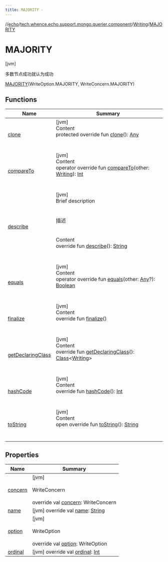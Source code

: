 ```yaml
---
title: MAJORITY -
---
```

//[echo](../../../index.md)/[tech.whence.echo.support.mongo.querier.component](../../index.md)/[Writing](../index.md)/[MAJORITY](index.md)



# MAJORITY  
 [jvm] 

多数节点成功就认为成功

[MAJORITY](index.md)(WriteOption.MAJORITY, WriteConcern.MAJORITY)  
  
   


## Functions  
  
|  Name|  Summary| 
|---|---|
| [clone](../../../tech.whence.echo.webclient.response/-response-mocker/-purpose/-p-a-r-s-e-d/index.md#kotlin/Enum/clone/#/PointingToDeclaration/)| [jvm]  <br>Content  <br>protected override fun [clone](../../../tech.whence.echo.webclient.response/-response-mocker/-purpose/-p-a-r-s-e-d/index.md#kotlin/Enum/clone/#/PointingToDeclaration/)(): [Any](https://kotlinlang.org/api/latest/jvm/stdlib/kotlin/-any/index.html)  <br><br><br>
| [compareTo](../-j-o-u-r-n-a-l-e-d/index.md#kotlin/Enum/compareTo/#tech.whence.echo.support.mongo.querier.component.Writing/PointingToDeclaration/)| [jvm]  <br>Content  <br>operator override fun [compareTo](../-j-o-u-r-n-a-l-e-d/index.md#kotlin/Enum/compareTo/#tech.whence.echo.support.mongo.querier.component.Writing/PointingToDeclaration/)(other: [Writing](../index.md)): [Int](https://kotlinlang.org/api/latest/jvm/stdlib/kotlin/-int/index.html)  <br><br><br>
| [describe](../describe.md)| [jvm]  <br>Brief description  <br><br><br>描述<br><br>  <br>Content  <br>override fun [describe](../describe.md)(): [String](https://kotlinlang.org/api/latest/jvm/stdlib/kotlin/-string/index.html)  <br><br><br>
| [equals](../../../tech.whence.echo.webclient.response/-response-mocker/-purpose/-p-a-r-s-e-d/index.md#kotlin/Enum/equals/#kotlin.Any?/PointingToDeclaration/)| [jvm]  <br>Content  <br>operator override fun [equals](../../../tech.whence.echo.webclient.response/-response-mocker/-purpose/-p-a-r-s-e-d/index.md#kotlin/Enum/equals/#kotlin.Any?/PointingToDeclaration/)(other: [Any](https://kotlinlang.org/api/latest/jvm/stdlib/kotlin/-any/index.html)?): [Boolean](https://kotlinlang.org/api/latest/jvm/stdlib/kotlin/-boolean/index.html)  <br><br><br>
| [finalize](../../../tech.whence.echo.webclient.response/-response-mocker/-purpose/-p-a-r-s-e-d/index.md#kotlin/Enum/finalize/#/PointingToDeclaration/)| [jvm]  <br>Content  <br>override fun [finalize](../../../tech.whence.echo.webclient.response/-response-mocker/-purpose/-p-a-r-s-e-d/index.md#kotlin/Enum/finalize/#/PointingToDeclaration/)()  <br><br><br>
| [getDeclaringClass](../../../tech.whence.echo.webclient.response/-response-mocker/-purpose/-p-a-r-s-e-d/index.md#kotlin/Enum/getDeclaringClass/#/PointingToDeclaration/)| [jvm]  <br>Content  <br>override fun [getDeclaringClass](../../../tech.whence.echo.webclient.response/-response-mocker/-purpose/-p-a-r-s-e-d/index.md#kotlin/Enum/getDeclaringClass/#/PointingToDeclaration/)(): [Class](https://docs.oracle.com/javase/8/docs/api/java/lang/Class.html)<[Writing](../index.md)>  <br><br><br>
| [hashCode](../../../tech.whence.echo.webclient.response/-response-mocker/-purpose/-p-a-r-s-e-d/index.md#kotlin/Enum/hashCode/#/PointingToDeclaration/)| [jvm]  <br>Content  <br>override fun [hashCode](../../../tech.whence.echo.webclient.response/-response-mocker/-purpose/-p-a-r-s-e-d/index.md#kotlin/Enum/hashCode/#/PointingToDeclaration/)(): [Int](https://kotlinlang.org/api/latest/jvm/stdlib/kotlin/-int/index.html)  <br><br><br>
| [toString](../../../tech.whence.echo.webclient.response/-response-mocker/-purpose/-p-a-r-s-e-d/index.md#kotlin/Enum/toString/#/PointingToDeclaration/)| [jvm]  <br>Content  <br>open override fun [toString](../../../tech.whence.echo.webclient.response/-response-mocker/-purpose/-p-a-r-s-e-d/index.md#kotlin/Enum/toString/#/PointingToDeclaration/)(): [String](https://kotlinlang.org/api/latest/jvm/stdlib/kotlin/-string/index.html)  <br><br><br>


## Properties  
  
|  Name|  Summary| 
|---|---|
| [concern](index.md#tech.whence.echo.support.mongo.querier.component/Writing.MAJORITY/concern/#/PointingToDeclaration/)|  [jvm] <br><br>WriteConcern<br><br>override val [concern](index.md#tech.whence.echo.support.mongo.querier.component/Writing.MAJORITY/concern/#/PointingToDeclaration/): WriteConcern   <br>
| [name](index.md#tech.whence.echo.support.mongo.querier.component/Writing.MAJORITY/name/#/PointingToDeclaration/)|  [jvm] override val [name](index.md#tech.whence.echo.support.mongo.querier.component/Writing.MAJORITY/name/#/PointingToDeclaration/): [String](https://kotlinlang.org/api/latest/jvm/stdlib/kotlin/-string/index.html)   <br>
| [option](index.md#tech.whence.echo.support.mongo.querier.component/Writing.MAJORITY/option/#/PointingToDeclaration/)|  [jvm] <br><br>WriteOption<br><br>override val [option](index.md#tech.whence.echo.support.mongo.querier.component/Writing.MAJORITY/option/#/PointingToDeclaration/): WriteOption   <br>
| [ordinal](index.md#tech.whence.echo.support.mongo.querier.component/Writing.MAJORITY/ordinal/#/PointingToDeclaration/)|  [jvm] override val [ordinal](index.md#tech.whence.echo.support.mongo.querier.component/Writing.MAJORITY/ordinal/#/PointingToDeclaration/): [Int](https://kotlinlang.org/api/latest/jvm/stdlib/kotlin/-int/index.html)   <br>

